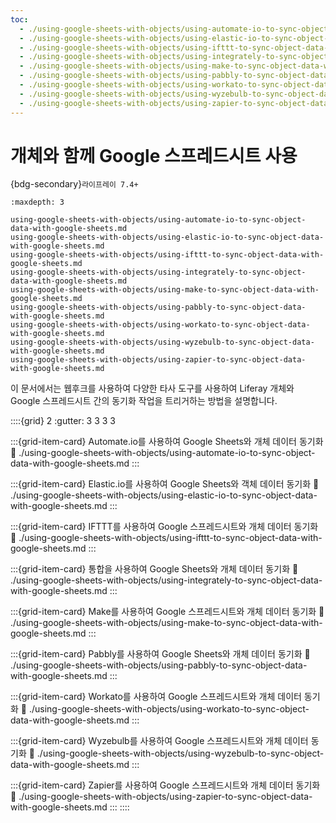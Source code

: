 ```yaml
---
toc:
  - ./using-google-sheets-with-objects/using-automate-io-to-sync-object-data-with-google-sheets.md
  - ./using-google-sheets-with-objects/using-elastic-io-to-sync-object-data-with-google-sheets.md
  - ./using-google-sheets-with-objects/using-ifttt-to-sync-object-data-with-google-sheets.md
  - ./using-google-sheets-with-objects/using-integrately-to-sync-object-data-with-google-sheets.md
  - ./using-google-sheets-with-objects/using-make-to-sync-object-data-with-google-sheets.md
  - ./using-google-sheets-with-objects/using-pabbly-to-sync-object-data-with-google-sheets.md
  - ./using-google-sheets-with-objects/using-workato-to-sync-object-data-with-google-sheets.md
  - ./using-google-sheets-with-objects/using-wyzebulb-to-sync-object-data-with-google-sheets.md
  - ./using-google-sheets-with-objects/using-zapier-to-sync-object-data-with-google-sheets.md
---
```

# 개체와 함께 Google 스프레드시트 사용

{bdg-secondary}`라이프레이 7.4+`

```{toctree}
:maxdepth: 3

using-google-sheets-with-objects/using-automate-io-to-sync-object-data-with-google-sheets.md
using-google-sheets-with-objects/using-elastic-io-to-sync-object-data-with-google-sheets.md
using-google-sheets-with-objects/using-ifttt-to-sync-object-data-with-google-sheets.md
using-google-sheets-with-objects/using-integrately-to-sync-object-data-with-google-sheets.md
using-google-sheets-with-objects/using-make-to-sync-object-data-with-google-sheets.md
using-google-sheets-with-objects/using-pabbly-to-sync-object-data-with-google-sheets.md
using-google-sheets-with-objects/using-workato-to-sync-object-data-with-google-sheets.md
using-google-sheets-with-objects/using-wyzebulb-to-sync-object-data-with-google-sheets.md
using-google-sheets-with-objects/using-zapier-to-sync-object-data-with-google-sheets.md
```

이 문서에서는 웹후크를 사용하여 다양한 타사 도구를 사용하여 Liferay 개체와 Google 스프레드시트 간의 동기화 작업을 트리거하는 방법을 설명합니다.

::::{grid} 2
:gutter: 3 3 3 3

:::{grid-item-card} Automate.io를 사용하여 Google Sheets와 개체 데이터 동기화
:link: ./using-google-sheets-with-objects/using-automate-io-to-sync-object-data-with-google-sheets.md
:::

:::{grid-item-card} Elastic.io를 사용하여 Google Sheets와 객체 데이터 동기화
:link: ./using-google-sheets-with-objects/using-elastic-io-to-sync-object-data-with-google-sheets.md
:::

:::{grid-item-card} IFTTT를 사용하여 Google 스프레드시트와 개체 데이터 동기화
:link: ./using-google-sheets-with-objects/using-ifttt-to-sync-object-data-with-google-sheets.md
:::

:::{grid-item-card} 통합을 사용하여 Google Sheets와 개체 데이터 동기화
:link: ./using-google-sheets-with-objects/using-integrately-to-sync-object-data-with-google-sheets.md
:::

:::{grid-item-card} Make를 사용하여 Google 스프레드시트와 개체 데이터 동기화
:link: ./using-google-sheets-with-objects/using-make-to-sync-object-data-with-google-sheets.md
:::

:::{grid-item-card} Pabbly를 사용하여 Google Sheets와 개체 데이터 동기화
:link: ./using-google-sheets-with-objects/using-pabbly-to-sync-object-data-with-google-sheets.md
:::

:::{grid-item-card} Workato를 사용하여 Google 스프레드시트와 개체 데이터 동기화
:link: ./using-google-sheets-with-objects/using-workato-to-sync-object-data-with-google-sheets.md
:::

:::{grid-item-card} Wyzebulb를 사용하여 Google 스프레드시트와 개체 데이터 동기화
:link: ./using-google-sheets-with-objects/using-wyzebulb-to-sync-object-data-with-google-sheets.md
:::

:::{grid-item-card} Zapier를 사용하여 Google 스프레드시트와 개체 데이터 동기화
:link: ./using-google-sheets-with-objects/using-zapier-to-sync-object-data-with-google-sheets.md
:::
::::
